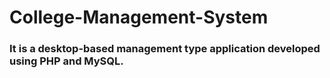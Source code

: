 # College-Management-System
### It is a desktop-based management type application developed using PHP and MySQL.
